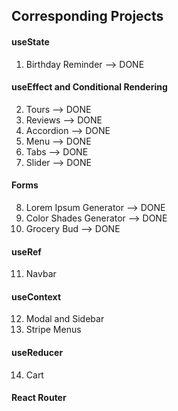 ## Corresponding Projects

#### useState

1. Birthday Reminder --> DONE

#### useEffect and Conditional Rendering

2. Tours --> DONE
3. Reviews --> DONE
4. Accordion --> DONE
5. Menu --> DONE
6. Tabs --> DONE
7. Slider --> DONE

#### Forms

8. Lorem Ipsum Generator --> DONE
9. Color Shades Generator --> DONE
10. Grocery Bud --> DONE

#### useRef

11. Navbar

#### useContext

12. Modal and Sidebar
13. Stripe Menus

#### useReducer

14. Cart

#### React Router
